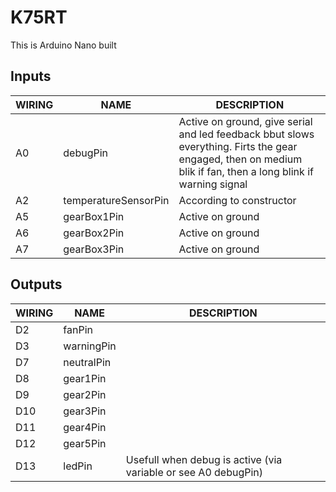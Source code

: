 # K75RT

This is Arduino Nano built 

## Inputs
| WIRING | NAME | DESCRIPTION |
| --- | --- | --- |
| A0 | debugPin | Active on ground, give serial and led feedback bbut slows everything. Firts the gear engaged, then on medium blik if fan, then a long blink if warning signal |
| A2 | temperatureSensorPin|According to constructor |
| A5 | gearBox1Pin |Active on ground |
| A6 | gearBox2Pin |Active on ground |
| A7 | gearBox3Pin | Active on ground |

## Outputs
| WIRING | NAME | DESCRIPTION |
| --- | --- | --- |
| D2 | fanPin | |
| D3 | warningPin | |
| D7 | neutralPin | |
| D8 | gear1Pin | |
| D9 | gear2Pin | |
| D10 | gear3Pin | |        
| D11 | gear4Pin | |
| D12 | gear5Pin | |
| D13 | ledPin | Usefull when debug is active (via variable or see A0 debugPin) |
